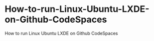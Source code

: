 # How-to-run-Linux-Ubuntu-LXDE-on-Github-CodeSpaces
How to run Linux Ubuntu LXDE on Github CodeSpaces
